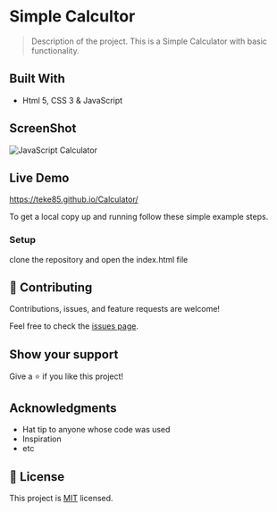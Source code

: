 # Simple Calcultor

> Description of the project.
This is a Simple Calculator with basic functionality.

## Built With

- Html 5, CSS 3 & JavaScript

## ScreenShot
![JavaScript Calculator](https://user-images.githubusercontent.com/29442846/184099310-37fe666a-2cf2-4a6e-8bc6-4bb29fb93fed.png)

## Live Demo

https://teke85.github.io/Calculator/

To get a local copy up and running follow these simple example steps.

### Setup

clone the repository and open the index.html file

## 🤝 Contributing

Contributions, issues, and feature requests are welcome!

Feel free to check the [issues page](../../issues/).

## Show your support

Give a ⭐️ if you like this project!

## Acknowledgments

- Hat tip to anyone whose code was used
- Inspiration
- etc

## 📝 License

This project is [MIT](./MIT.md) licensed.

